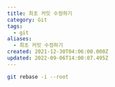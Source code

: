 ```yaml
---
title: 최초 커밋 수정하기
category: Git
tags:
  - git
aliases:
  - 최초 커밋 수정하기
created: 2021-12-30T04:06:00.000Z
updated: 2022-09-06T14:00:07.495Z
---
```


```sh
git rebase -i --root
```

